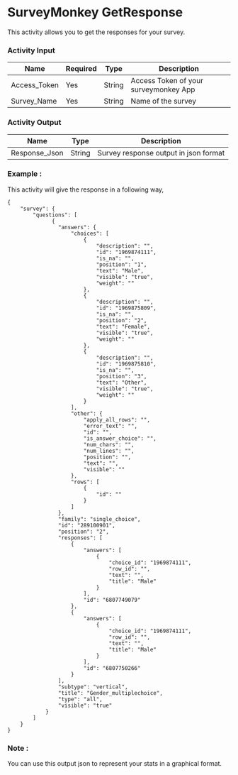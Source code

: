 # SurveyMonkey GetResponse

This activity allows you to get the responses for your survey.

### Activity Input


| Name | Required | Type | Description |
| ---- | -------- | ---- |------------ |
| Access_Token | Yes | String | Access Token of your surveymonkey App |
| Survey_Name  | Yes | String | Name of the survey |


### Activity Output


| Name | Type | Description |
| ---- | ---- | ----------- |
| Response_Json | String | Survey response output in json format |

### Example :
This activity will give the response in a following way,

```
{
    "survey": {
        "questions": [
              {
                "answers": {
                    "choices": [
                        {
                            "description": "",
                            "id": "1969874111",
                            "is_na": "",
                            "position": "1",
                            "text": "Male",
                            "visible": "true",
                            "weight": ""
                        },
                        {
                            "description": "",
                            "id": "1969875809",
                            "is_na": "",
                            "position": "2",
                            "text": "Female",
                            "visible": "true",
                            "weight": ""
                        },
                        {
                            "description": "",
                            "id": "1969875810",
                            "is_na": "",
                            "position": "3",
                            "text": "Other",
                            "visible": "true",
                            "weight": ""
                        }
                    ],
                    "other": {
                        "apply_all_rows": "",
                        "error_text": "",
                        "id": "",
                        "is_answer_choice": "",
                        "num_chars": "",
                        "num_lines": "",
                        "position": "",
                        "text": "",
                        "visible": ""
                    },
                    "rows": [
                        {
                            "id": ""
                        }
                    ]
                },
                "family": "single_choice",
                "id": "289100901",
                "position": "2",
                "responses": [
                    {
                        "answers": [
                            {
                                "choice_id": "1969874111",
                                "row_id": "",
                                "text": "",
                                "title": "Male"
                            }
                        ],
                        "id": "6807749079"
                    },
                    {
                        "answers": [
                            {
                                "choice_id": "1969874111",
                                "row_id": "",
                                "text": "",
                                "title": "Male"
                            }
                        ],
                        "id": "6807750266"
                    }
                ],
                "subtype": "vertical",
                "title": "Gender_multiplechoice",
                "type": "all",
                "visible": "true"
            }
        ]
    }
}
```

### Note :
You can use this output json to represent your stats in a graphical format.
